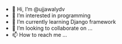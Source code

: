 - 👋 Hi, I’m @ujjawalydv
- 👀 I’m interested in programming 
- 🌱 I’m currently learning Django framework
- 💞️ I’m looking to collaborate on ...
- 📫 How to reach me ...

<!---
ujjawalydv/ujjawalydv is a ✨ special ✨ repository because its `README.md` (this file) appears on your GitHub profile.
You can click the Preview link to take a look at your changes.
--->
